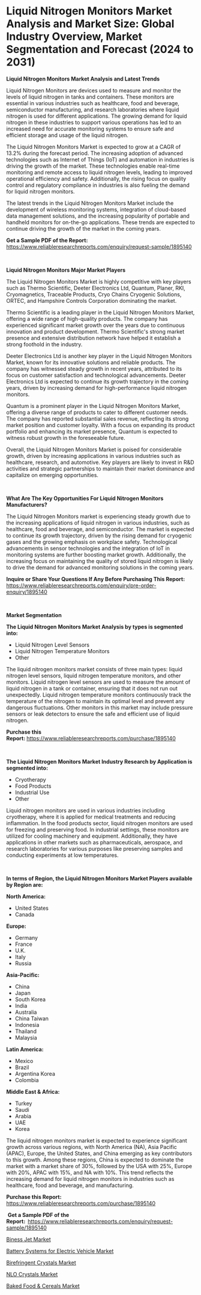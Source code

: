 <p><h1>Liquid Nitrogen Monitors Market Analysis and Market Size: Global Industry Overview, Market Segmentation and Forecast (2024 to 2031)</h1></p><p><strong>Liquid Nitrogen Monitors Market Analysis and Latest Trends</strong></p>
<p><p>Liquid Nitrogen Monitors are devices used to measure and monitor the levels of liquid nitrogen in tanks and containers. These monitors are essential in various industries such as healthcare, food and beverage, semiconductor manufacturing, and research laboratories where liquid nitrogen is used for different applications. The growing demand for liquid nitrogen in these industries to support various operations has led to an increased need for accurate monitoring systems to ensure safe and efficient storage and usage of the liquid nitrogen.</p><p>The Liquid Nitrogen Monitors Market is expected to grow at a CAGR of 13.2% during the forecast period. The increasing adoption of advanced technologies such as Internet of Things (IoT) and automation in industries is driving the growth of the market. These technologies enable real-time monitoring and remote access to liquid nitrogen levels, leading to improved operational efficiency and safety. Additionally, the rising focus on quality control and regulatory compliance in industries is also fueling the demand for liquid nitrogen monitors.</p><p>The latest trends in the Liquid Nitrogen Monitors Market include the development of wireless monitoring systems, integration of cloud-based data management solutions, and the increasing popularity of portable and handheld monitors for on-the-go applications. These trends are expected to continue driving the growth of the market in the coming years.</p></p>
<p><strong>Get a Sample PDF of the Report:&nbsp;</strong> <a href="https://www.reliableresearchreports.com/enquiry/request-sample/1895140">https://www.reliableresearchreports.com/enquiry/request-sample/1895140</a></p>
<p>&nbsp;</p>
<p><strong>Liquid Nitrogen Monitors Major Market Players</strong></p>
<p><p>The Liquid Nitrogen Monitors Market is highly competitive with key players such as Thermo Scientific, Deeter Electronics Ltd, Quantum, Planer, RKI, Cryomagnetics, Traceable Products, Cryo Chains Cryogenic Solutions, ORTEC, and Hampshire Controls Corporation dominating the market.</p><p>Thermo Scientific is a leading player in the Liquid Nitrogen Monitors Market, offering a wide range of high-quality products. The company has experienced significant market growth over the years due to continuous innovation and product development. Thermo Scientific's strong market presence and extensive distribution network have helped it establish a strong foothold in the industry.</p><p>Deeter Electronics Ltd is another key player in the Liquid Nitrogen Monitors Market, known for its innovative solutions and reliable products. The company has witnessed steady growth in recent years, attributed to its focus on customer satisfaction and technological advancements. Deeter Electronics Ltd is expected to continue its growth trajectory in the coming years, driven by increasing demand for high-performance liquid nitrogen monitors.</p><p>Quantum is a prominent player in the Liquid Nitrogen Monitors Market, offering a diverse range of products to cater to different customer needs. The company has reported substantial sales revenue, reflecting its strong market position and customer loyalty. With a focus on expanding its product portfolio and enhancing its market presence, Quantum is expected to witness robust growth in the foreseeable future.</p><p>Overall, the Liquid Nitrogen Monitors Market is poised for considerable growth, driven by increasing applications in various industries such as healthcare, research, and automotive. Key players are likely to invest in R&D activities and strategic partnerships to maintain their market dominance and capitalize on emerging opportunities.</p></p>
<p>&nbsp;</p>
<p><strong>What Are The Key Opportunities For Liquid Nitrogen Monitors Manufacturers?</strong></p>
<p><p>The Liquid Nitrogen Monitors market is experiencing steady growth due to the increasing applications of liquid nitrogen in various industries, such as healthcare, food and beverage, and semiconductor. The market is expected to continue its growth trajectory, driven by the rising demand for cryogenic gases and the growing emphasis on workplace safety. Technological advancements in sensor technologies and the integration of IoT in monitoring systems are further boosting market growth. Additionally, the increasing focus on maintaining the quality of stored liquid nitrogen is likely to drive the demand for advanced monitoring solutions in the coming years.</p></p>
<p><strong>Inquire or Share Your Questions If Any Before Purchasing This Report:</strong> <a href="https://www.reliableresearchreports.com/enquiry/pre-order-enquiry/1895140">https://www.reliableresearchreports.com/enquiry/pre-order-enquiry/1895140</a></p>
<p>&nbsp;</p>
<p><strong>Market Segmentation</strong></p>
<p><strong>The Liquid Nitrogen Monitors Market Analysis by types is segmented into:</strong></p>
<p><ul><li>Liquid Nitrogen Level Sensors</li><li>Liquid Nitrogen Temperature Monitors</li><li>Other</li></ul></p>
<p><p>The liquid nitrogen monitors market consists of three main types: liquid nitrogen level sensors, liquid nitrogen temperature monitors, and other monitors. Liquid nitrogen level sensors are used to measure the amount of liquid nitrogen in a tank or container, ensuring that it does not run out unexpectedly. Liquid nitrogen temperature monitors continuously track the temperature of the nitrogen to maintain its optimal level and prevent any dangerous fluctuations. Other monitors in this market may include pressure sensors or leak detectors to ensure the safe and efficient use of liquid nitrogen.</p></p>
<p><strong>Purchase this Report:&nbsp;</strong><a href="https://www.reliableresearchreports.com/purchase/1895140">https://www.reliableresearchreports.com/purchase/1895140</a></p>
<p>&nbsp;</p>
<p><strong>The Liquid Nitrogen Monitors Market Industry Research by Application is segmented into:</strong></p>
<p><ul><li>Cryotherapy</li><li>Food Products</li><li>Industrial Use</li><li>Other</li></ul></p>
<p><p>Liquid nitrogen monitors are used in various industries including cryotherapy, where it is applied for medical treatments and reducing inflammation. In the food products sector, liquid nitrogen monitors are used for freezing and preserving food. In industrial settings, these monitors are utilized for cooling machinery and equipment. Additionally, they have applications in other markets such as pharmaceuticals, aerospace, and research laboratories for various purposes like preserving samples and conducting experiments at low temperatures.</p></p>
<p>&nbsp;</p>
<p><strong>In terms of Region, the Liquid Nitrogen Monitors Market Players available by Region are:</strong></p>
<p>
    <p> <strong> North America: </strong>
        <ul>
            <li>United States</li>
            <li>Canada</li>
        </ul>
        </p> 
    <p> <strong> Europe: </strong>
        <ul>
            <li>Germany</li>
            <li>France</li>
            <li>U.K.</li>
            <li>Italy</li>
            <li>Russia</li>
        </ul>
        </p> 
    <p> <strong> Asia-Pacific: </strong>
        <ul>
            <li>China</li>
            <li>Japan</li>
            <li>South Korea</li>
            <li>India</li>
            <li>Australia</li>
            <li>China Taiwan</li>
            <li>Indonesia</li>
            <li>Thailand</li>
            <li>Malaysia</li>
        </ul>
        </p> 
    <p> <strong> Latin America: </strong>
        <ul>
            <li>Mexico</li>
            <li>Brazil</li>
            <li>Argentina Korea</li>
            <li>Colombia</li>
        </ul>
        </p> 
    <p> <strong> Middle East & Africa: </strong>
        <ul>
            <li>Turkey</li>
            <li>Saudi</li>
            <li>Arabia</li>
            <li>UAE</li>
            <li>Korea</li>
        </ul>
    </p>
    </p>
<p><p>The liquid nitrogen monitors market is expected to experience significant growth across various regions, with North America (NA), Asia Pacific (APAC), Europe, the United States, and China emerging as key contributors to this growth. Among these regions, China is expected to dominate the market with a market share of 30%, followed by the USA with 25%, Europe with 20%, APAC with 15%, and NA with 10%. This trend reflects the increasing demand for liquid nitrogen monitors in industries such as healthcare, food and beverage, and manufacturing.</p></p>
<p><strong>Purchase this Report: </strong><a href="https://www.reliableresearchreports.com/purchase/1895140">https://www.reliableresearchreports.com/purchase/1895140</a></p>
<p>&nbsp;<strong>Get a Sample PDF of the Report:&nbsp;&nbsp;</strong><a href="https://www.reliableresearchreports.com/enquiry/request-sample/1895140">https://www.reliableresearchreports.com/enquiry/request-sample/1895140</a></p>
<p><strong></strong></p>
<p><p><a href="https://butternut-bug-553.notion.site/Biness-Jet-Market-Research-Report-The-Key-To-Successful-Business-Strategy-Forecasted-for-Period-fro-0db27aeb740d45a79494019e82387427">Biness Jet Market</a></p><p><a href="https://five-trouble-98a.notion.site/Battery-Systems-for-Electric-Vehicle-Market-Offers-Provide-Insightful-Data-for-the-Time-Period-from--fe3954d929b34bf1a97ab6897ce574ca">Battery Systems for Electric Vehicle Market</a></p><p><a href="https://view.publitas.com/reportprime-1/birefringent-crystals-market-size-growth-outlook-from-2024-to-2031-projecting-at-markets-trends-analysis-by-application-regional-outlook-and-revenue/">Birefringent Crystals Market</a></p><p><a href="https://view.publitas.com/reportprime-1/nlo-crystals-market-challenges-opportunities-and-growth-drivers-and-major-market-players-forecasted-for-period-from-2024-2031/">NLO Crystals Market</a></p><p><a href="https://fuschia-pecorino-a6d.notion.site/Baked-Food-Cereals-Market-Size-Evaluating-its-Market-Trends-Growth-and-Projections-2024-2031-3e8a19e8213f4b2b9bc6f6daa8508780">Baked Food & Cereals Market</a></p></p>